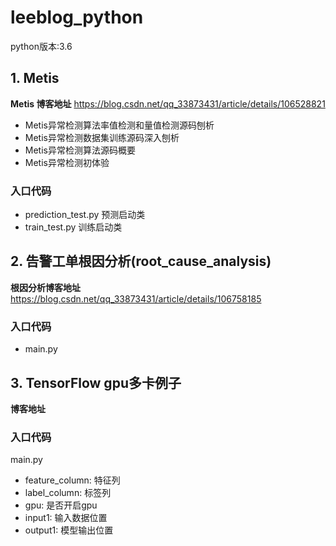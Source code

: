 # leeblog_python
python版本:3.6
## 1. Metis

**Metis 博客地址**
https://blog.csdn.net/qq_33873431/article/details/106528821

- Metis异常检测算法率值检测和量值检测源码刨析
- Metis异常检测数据集训练源码深入刨析
- Metis异常检测算法源码概要
- Metis异常检测初体验

### 入口代码
- prediction_test.py 预测启动类
- train_test.py 训练启动类

## 2. 告警工单根因分析(root_cause_analysis)
**根因分析博客地址**
https://blog.csdn.net/qq_33873431/article/details/106758185

### 入口代码
- main.py 

## 3. TensorFlow gpu多卡例子
**博客地址**

### 入口代码
main.py 

* feature_column:  特征列
* label_column:  标签列
* gpu:  是否开启gpu
* input1:  输入数据位置
* output1:  模型输出位置